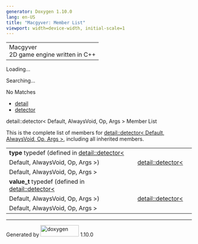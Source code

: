 ```yaml
---
generator: Doxygen 1.10.0
lang: en-US
title: "Macgyver: Member List"
viewport: width=device-width, initial-scale=1
---
```


<div id="top">

<div id="titlearea">

<table data-cellspacing="0" data-cellpadding="0">
<colgroup>
<col style="width: 100%" />
</colgroup>
<tbody>
<tr id="projectrow" class="odd">
<td id="projectalign"><div id="projectname">
Macgyver
</div>
<div id="projectbrief">
2D game engine written in C++
</div></td>
</tr>
</tbody>
</table>

</div>

<div id="main-nav">

</div>

<div id="MSearchSelectWindow"
onmouseover="return searchBox.OnSearchSelectShow()"
onmouseout="return searchBox.OnSearchSelectHide()"
onkeydown="return searchBox.OnSearchSelectKey(event)">

</div>

<div id="MSearchResultsWindow">

<div id="MSearchResults">

<div class="SRPage">

<div id="SRIndex">

<div id="SRResults">

</div>

<div id="Loading" class="SRStatus">

Loading...

</div>

<div id="Searching" class="SRStatus">

Searching...

</div>

<div id="NoMatches" class="SRStatus">

No Matches

</div>

</div>

</div>

</div>

</div>

<div id="nav-path" class="navpath">

- <a href="namespacedetail.html" class="el">detail</a>
- <a href="structdetail_1_1detector.html" class="el">detector</a>

</div>

</div>

<div class="header">

<div class="headertitle">

<div class="title">

detail::detector\< Default, AlwaysVoid, Op, Args \> Member List

</div>

</div>

</div>

<div class="contents">

This is the complete list of members for
<a href="structdetail_1_1detector.html" class="el">detail::detector&lt;
Default, AlwaysVoid, Op, Args &gt;</a>, including all inherited members.

|                                                                                                         |                                                                         |     |
|---------------------------------------------------------------------------------------------------------|-------------------------------------------------------------------------|-----|
| **type** typedef (defined in <a href="structdetail_1_1detector.html" class="el">detail::detector&lt;    
 Default, AlwaysVoid, Op, Args &gt;</a>)                                                                  | <a href="structdetail_1_1detector.html" class="el">detail::detector&lt; 
                                                                                                           Default, AlwaysVoid, Op, Args &gt;</a>                                   |     |
| **value_t** typedef (defined in <a href="structdetail_1_1detector.html" class="el">detail::detector&lt; 
 Default, AlwaysVoid, Op, Args &gt;</a>)                                                                  | <a href="structdetail_1_1detector.html" class="el">detail::detector&lt; 
                                                                                                           Default, AlwaysVoid, Op, Args &gt;</a>                                   |     |

</div>

------------------------------------------------------------------------

<span class="small">Generated
by [<img src="doxygen.svg" class="footer" width="104" height="31"
alt="doxygen" />](https://www.doxygen.org/index.html) 1.10.0</span>

